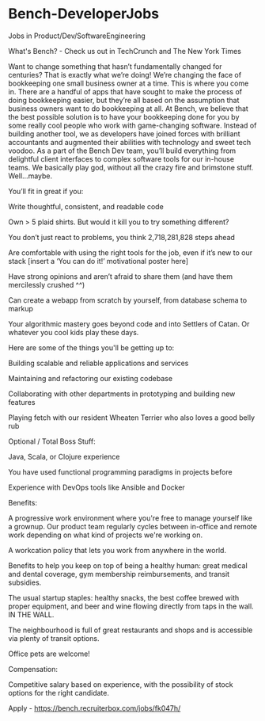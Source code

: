 Bench-DeveloperJobs
===================

Jobs in Product/Dev/SoftwareEngineering

What's Bench? - Check us out in TechCrunch and The New York Times

Want to change something that hasn’t fundamentally changed for centuries? That is exactly what we’re doing! We’re changing the face of bookkeeping one small business owner at a time. This is where you come in. There are a handful of apps that have sought to make the process of doing bookkeeping easier, but they’re all based on the assumption that business owners want to do bookkeeping at all. At Bench, we believe that the best possible solution is to have your bookkeeping done for you by some really cool people who work with game-changing software. Instead of building another tool, we as developers have joined forces with brilliant accountants and augmented their abilities with technology and sweet tech voodoo. As a part of the Bench Dev team, you’ll build everything from delightful client interfaces to complex software tools for our in-house teams. We basically play god, without all the crazy fire and brimstone stuff. Well...maybe.

You’ll fit in great if you:

Write thoughtful, consistent, and readable code

Own > 5 plaid shirts. But would it kill you to try something different?

You don’t just react to problems, you think 2,718,281,828 steps ahead  

Are comfortable with using the right tools for the job, even if it’s new to our stack [insert a ‘You can do it!’ motivational poster here]

Have strong opinions and aren’t afraid to share them (and have them mercilessly crushed ^^)

Can create a webapp from scratch by yourself, from database schema to markup

Your algorithmic mastery goes beyond code and into Settlers of Catan. Or whatever you cool kids play these days.

Here are some of the things you'll be getting up to:

Building scalable and reliable applications and services

Maintaining and refactoring our existing codebase

Collaborating with other departments in prototyping and building new features

Playing fetch with our resident Wheaten Terrier who also loves a good belly rub

Optional / Total Boss Stuff:

Java, Scala, or Clojure experience

You have used functional programming paradigms in projects before

Experience with DevOps tools like Ansible and Docker

Benefits:

A progressive work environment where you're free to manage yourself like a grownup. Our product team regularly cycles between in-office and remote work depending on what kind of projects we're working on.

A workcation policy that lets you work from anywhere in the world.

Benefits to help you keep on top of being a healthy human: great medical and dental coverage, gym membership reimbursements, and transit subsidies.

The usual startup staples: healthy snacks, the best coffee brewed with proper equipment, and beer and wine flowing directly from taps in the wall. IN THE WALL.

The neighbourhood is full of great restaurants and shops and is accessible via plenty of transit options.

Office pets are welcome!

Compensation:

Competitive salary based on experience, with the possibility of stock options for the right candidate.

Apply - https://bench.recruiterbox.com/jobs/fk047h/
